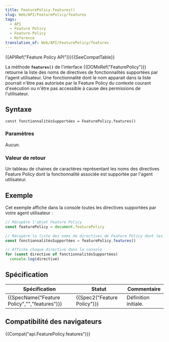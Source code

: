 ```yaml
---
title: FeaturePolicy.features()
slug: Web/API/FeaturePolicy/features
tags:
  - API
  - Feature Policy
  - Feature-Policy
  - Reference
translation_of: Web/API/FeaturePolicy/features
---
```

{{APIRef("Feature Policy API")}}{{SeeCompatTable}}

La méthode **`features()`** de l'interface {{DOMxRef("FeaturePolicy")}} retourne la liste des noms de directives de fonctionnalités supportées par l'agent utilisateur. Une fonctionnalité dont le nom apparait dans la liste pourrait n'être pas autorisée par le Feature Policy du contexte courant d'exécution ou n'être pas accessible à cause des permissions de l'utilisateur.

## Syntaxe

    const fonctionnalitésSupportées = FeaturePolicy.features()

### Paramètres

Aucun.

### Valeur de retour

Un tableau de chaines de caractères représentant les noms des directives Feature Policy dont la fonctionnalité associée est supportée par l'agent utilisateur.

## Exemple

Cet exemple affiche dans la console toutes les directives supportées par votre agent utilisateur :

```js
// Récupère l'objet Feature Policy
const featurePolicy = document.featurePolicy

// Récupère la liste des noms de directives de Feature Policy dont les fonctionnalités sont supportées
const fonctionnalitésSupportées = featurePolicy.features()

// Affiche chaque directive dans la console
for (const directive of fonctionnalitésSupportées)
  console.log(directive)
```

## Spécification

| Spécification                                                | Statut                               | Commentaire          |
| ------------------------------------------------------------ | ------------------------------------ | -------------------- |
| {{SpecName("Feature Policy","","features")}} | {{Spec2("Feature Policy")}} | Définition initiale. |

## Compatibilité des navigateurs

{{Compat("api.FeaturePolicy.features")}}
